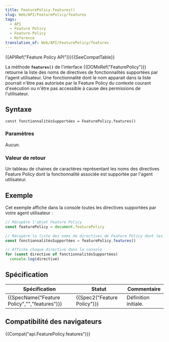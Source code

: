 ```yaml
---
title: FeaturePolicy.features()
slug: Web/API/FeaturePolicy/features
tags:
  - API
  - Feature Policy
  - Feature-Policy
  - Reference
translation_of: Web/API/FeaturePolicy/features
---
```

{{APIRef("Feature Policy API")}}{{SeeCompatTable}}

La méthode **`features()`** de l'interface {{DOMxRef("FeaturePolicy")}} retourne la liste des noms de directives de fonctionnalités supportées par l'agent utilisateur. Une fonctionnalité dont le nom apparait dans la liste pourrait n'être pas autorisée par le Feature Policy du contexte courant d'exécution ou n'être pas accessible à cause des permissions de l'utilisateur.

## Syntaxe

    const fonctionnalitésSupportées = FeaturePolicy.features()

### Paramètres

Aucun.

### Valeur de retour

Un tableau de chaines de caractères représentant les noms des directives Feature Policy dont la fonctionnalité associée est supportée par l'agent utilisateur.

## Exemple

Cet exemple affiche dans la console toutes les directives supportées par votre agent utilisateur :

```js
// Récupère l'objet Feature Policy
const featurePolicy = document.featurePolicy

// Récupère la liste des noms de directives de Feature Policy dont les fonctionnalités sont supportées
const fonctionnalitésSupportées = featurePolicy.features()

// Affiche chaque directive dans la console
for (const directive of fonctionnalitésSupportées)
  console.log(directive)
```

## Spécification

| Spécification                                                | Statut                               | Commentaire          |
| ------------------------------------------------------------ | ------------------------------------ | -------------------- |
| {{SpecName("Feature Policy","","features")}} | {{Spec2("Feature Policy")}} | Définition initiale. |

## Compatibilité des navigateurs

{{Compat("api.FeaturePolicy.features")}}
